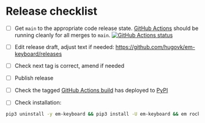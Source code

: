 # Release checklist

- [ ] Get `main` to the appropriate code release state.
      [GitHub Actions](https://github.com/hugovk/em-keyboard/actions) should be running
      cleanly for all merges to `main`.
      [![GitHub Actions status](https://github.com/hugovk/em-keyboard/workflows/Test/badge.svg)](https://github.com/hugovk/em-keyboard/actions)

- [ ] Edit release draft, adjust text if needed:
      https://github.com/hugovk/em-keyboard/releases

- [ ] Check next tag is correct, amend if needed

- [ ] Publish release

- [ ] Check the tagged
      [GitHub Actions build](https://github.com/hugovk/em-keyboard/actions/workflow/deploy.yml)
      has deployed to [PyPI](https://pypi.org/project/em-keyboard/#history)

- [ ] Check installation:

```bash
pip3 uninstall -y em-keyboard && pip3 install -U em-keyboard && em rocket
```
